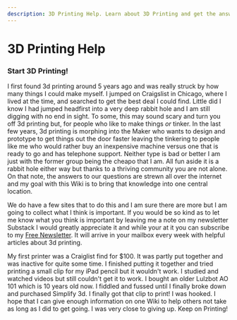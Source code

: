 ```yaml
---
description: 3D Printing Help. Learn about 3D Printing and get the answers you need today.
---
```


# 3D Printing Help

### Start 3D **Printing!** 

I first found 3d printing around 5 years ago and was really struck by how many things I could make myself. I jumped on Craigslist in Chicago, where I lived at the time, and searched to get the best deal I could find. Little did I know I had jumped headfirst into a very deep rabbit hole and I am still digging with no end in sight. To some, this may sound scary and turn you off 3d printing but, for people who like to make things _or_ tinker. In the last few years, 3d printing is morphing into the Maker who wants to design and prototype to get things out the door faster leaving the tinkering to people like me who would rather buy an inexpensive machine versus one that is ready to go and has telephone support. Neither type is bad or better I am just with the former group being the cheapo that I am. All fun aside it is a rabbit hole either way but thanks to a thriving community you are not alone. On that note, the answers to our questions are strewn all over the internet and my goal with this Wiki is to bring that knowledge into one central location. 

We do have a few sites that to do this and I am sure there are more but I am going to collect what I think is important. If you would be so kind as to let me know what you think is important by leaving me a note on my newsletter Substack I would greatly appreciate it and while your at it you can subscribe to my [Free Newsletter](https://3dprint.substack.com). It will arrive in your mailbox every week with helpful articles about 3d printing.

My first printer was a Craiglist find for $100. It was partly put together and was inactive for quite some time. I finished putting it together and tried printing a small clip for my iPad pencil but it wouldn't work. I studied and watched videos but still couldn't get it to work. I bought an older Lulzbot AO 101 which is 10 years old now. I fiddled and fussed until I finally broke down and purchased Simplify 3d. I finally got that clip to print! I was hooked. I hope that I can give enough information on one Wiki to help others not take as long as I did to get going. I was very close to giving up. Keep on Printing!





